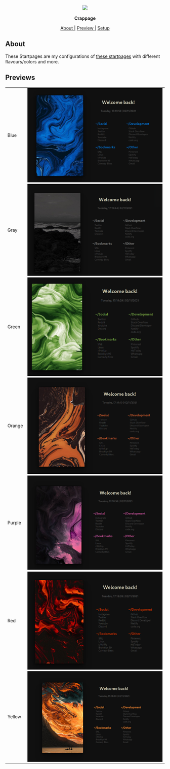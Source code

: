 <p align="center">
  <img width="25%" src="https://cdn.discordapp.com/avatars/696245520129196063/86c414c669e503c8843fcbe02c95cd8d.png" />
</p>

<p align="center">
  <b>Crappage</b>
</p>

<p align="center">
<a href="#about">About  |</a>
<a href="#previews">Preview  |</a>
<a href="#setup">Setup  </a>
</p>

## About

These Startpages are my configurations of [these startpages](https://github.com/HeavyRain266/Startpage) with different flavours/colors and more.

## Previews

<table>
  
  <tr>
    <td>Blue</td>
    <td><img src="previews/blue.png" alt="img" align="right"></td>
  </tr> 
  <tr>
    <td>Gray</td>
    <td><img src="previews/gray.png" alt="img" align="right"></td>
  </tr>  
  <tr>
    <td>Green</td>
    <td><img src="previews/green.png" alt="img" align="right"></td>
  </tr>
  <tr>
    <td>Orange</td>
    <td><img src="previews/orange.png" alt="img" align="right"></td>
  </tr>
  <tr>
    <td>Purple</td>
    <td><img src="previews/purple.png" alt="img" align="right"></td>
  </tr>
  <tr>
    <td>Red</td>
    <td><img src="previews/red.png" alt="img" align="right"></td>
  </tr>
  <tr>
    <td>Yellow</td>
    <td><img src="previews/yellow.png" alt="img" align="right"></td>
  </tr>
</table>
